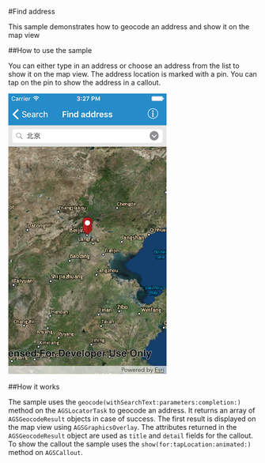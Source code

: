 #Find address

This sample demonstrates how to geocode an address and show it on the map view


##How to use the sample

You can either type in an address or choose an address from the list to show it on the map view. The address location is marked with a pin. You can tap on the pin to show the address in a callout.


![](image1.png)


##How it works

The sample uses the `geocode(withSearchText:parameters:completion:)` method on the `AGSLocatorTask` to geocode an address. It returns an array of `AGSGeocodeResult` objects in case of success. The first result is displayed on the map view using `AGSGraphicsOverlay`. The attributes returned in the `AGSGeocodeResult` object are used as `title` and `detail` fields for the callout.  To show the callout the sample uses the `show(for:tapLocation:animated:)` method on `AGSCallout`.



